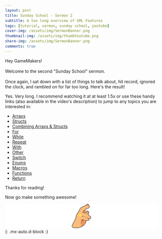 ```yaml
---
layout: post
title: Sunday School - Sermon 2
subtitle: A too long overview of GML Features
tags: [tutorial, sermon, sunday school, youtube]
cover-img: /assets/img/SermonBanner.png
thumbnail-img: /assets/img/thumbYoutube.png
share-img: /assets/img/SermonBanner.png
comments: true
---
```


Hey GameMakers! <br/><br/>Welcome to the second "Sunday School" sermon. <br/><br/>Once again, I sat down with a list of things to talk about, hit record, ignored the clock, and rambled on for far too long. Here's the result!

<youtube-container src="https://www.youtube.com/embed/3P_uLmRkLVg"></youtube-container>

Yes. Very long. I recommend watching it at at least 1.5x or use these handy links (also available in the video's description) to jump to any topics you are interested in:

- [Arrays](https://www.youtube.com/watch?v=3P_uLmRkLVg&t=90s)
- [Structs](https://www.youtube.com/watch?v=3P_uLmRkLVg&t=643s)
- [Combining Arrays & Structs](https://www.youtube.com/watch?v=3P_uLmRkLVg&t=1027s)
- [For](https://www.youtube.com/watch?v=3P_uLmRkLVg&t=1266s)
- [While](https://www.youtube.com/watch?v=3P_uLmRkLVg&t=1681s)
- [Repeat](https://www.youtube.com/watch?v=3P_uLmRkLVg&t=1850s)
- [With](https://www.youtube.com/watch?v=3P_uLmRkLVg&t=2035s)
- [Other](https://www.youtube.com/watch?v=3P_uLmRkLVg&t=2330s)
- [Switch](https://www.youtube.com/watch?v=3P_uLmRkLVg&t=2940s)
- [Enums](https://www.youtube.com/watch?v=3P_uLmRkLVg&t=3379s)
- [Macros](https://www.youtube.com/watch?v=3P_uLmRkLVg&t=4210s)
- [Functions](https://www.youtube.com/watch?v=3P_uLmRkLVg&t=4843s)
- [Return](https://www.youtube.com/watch?v=3P_uLmRkLVg&t=5882s)


Thanks for reading!

Now go make something awesome!

![pope bless](/assets/img/PopeBlessPostFooter.png){: .mx-auto.d-block :}